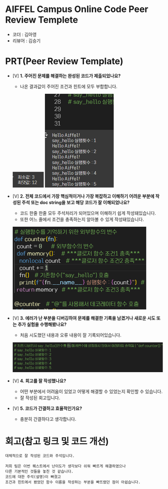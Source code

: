 # AIFFEL Campus Online Code Peer Review Templete
- 코더 : 김아영
- 리뷰어 : 김승기


# PRT(Peer Review Template)
- [V]  **1. 주어진 문제를 해결하는 완성된 코드가 제출되었나요?**
    - 나온 결과값이 주어진 조건과 힌트에 모두 부합합니다.


    ![n1-2_image](1-1.png)
    ![n1-2_image](1-2.png)

    
- [V]  **2. 전체 코드에서 가장 핵심적이거나 가장 복잡하고 이해하기 어려운 부분에 작성된 
주석 또는 doc string을 보고 해당 코드가 잘 이해되었나요?**
    - 코드 한줄 한줄 모두 주석처리가 되어있으며 이해하기 쉽게 작성돼있습니다.
    - 또한 어느 줄에서 조건을 충족하는지 알아볼 수 있게 작성돼있습니다.


    ![n2_image](2.png)


- [V]  **3. 에러가 난 부분을 디버깅하여 문제를 해결한 기록을 남겼거나
새로운 시도 또는 추가 실험을 수행해봤나요?**
    - 처음 시도했던 내용과 오류 내용이 잘 기록되어있습니다.


    ![n3_image](3.png)


        
- [V]  **4. 회고를 잘 작성했나요?**
    - 어떤 부분에서 어려움이 있었고 어떻게 해결할 수 있었는지 확인할 수 있습니다.
    - 잘 작성된 회고입니다.
        

        
- [V]  **5. 코드가 간결하고 효율적인가요?**
    - 충분히 간결하다고 생각합니다.


# 회고(참고 링크 및 코드 개선)
```
대체적으로 잘 작성된 코드와 주석입니다.

저희 팀은 이번 퀘스트에서 난이도가 생각보다 쉬워 빠르게 해결하였으나
다른 기본적인 것들을 놓친 것 같습니다.
코드에 대한 주석(설명)이 빠졌고 
조건과 힌트에서 봤었던 함수 이름을 작성하는 부분을 빠뜨렸던 점이 아쉽습니다.
```
